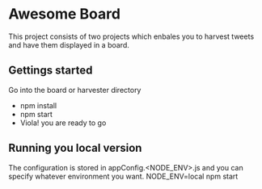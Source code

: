 Awesome Board
================
This project consists of two projects which enbales you to harvest tweets and have them displayed in a board.


Gettings started
---------------
Go into the board or harvester directory
* npm install
* npm start
* Viola! you are ready to go

Running you local version
--------------

The configuration is stored in appConfig.<NODE_ENV>.js and you can specify whatever environment you want.
NODE_ENV=local npm start


